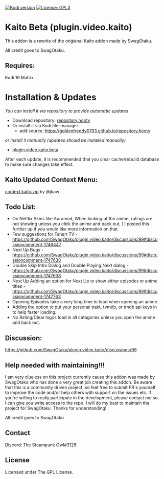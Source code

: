 [![Kodi version](https://img.shields.io/badge/kodi%20versions19-blue)](https://kodi.tv/)
[![License: GPL3](https://img.shields.io/badge/License-GPL3-yellow.svg)](https://opensource.org/licenses/GPL-3.0)

# Kaito Beta (plugin.video.kaito)

This addon is a rewrite of the origianal Kaito addon made by SwagOtaku. 

All credit goes to SwagOtaku.

## Requires:

Kodi 19 Matrix

# Installation & Updates

_You can install it via repository to provide automatic updates_

- Download repository: [repository.hooty](https://github.com/Goldenfreddy0703/repository.hooty/blob/master/repo/zips/repository.hooty/repository.hooty-1.0.zip)
- Or install it via Kodi file-manager
  - add source: https://goldenfreddy0703.github.io/repository.hooty

_or install it manually (updates should be installed manually)_

- [plugin.video.kaito.beta](https://github.com/Goldenfreddy0703/plugin.video.kaito.beta/archive/refs/heads/main.zip)

After each update, it is recommended that you clear cache/rebuild database to make sure changes take effect.

## Kaito Updated Context Menu:

[context.kaito.zip](https://github.com/Goldenfreddy0703/context.kaito/archive/refs/heads/main.zip) by @jkaw 

## Todo List:
- On Netflix Skins like Auramod, When looking at the anime, ratings are not showing unless you click the anime and back out. ( I posted this further up if you would like more information on that.
- Few suggestions for Fanart TV - https://github.com/SwagOtaku/plugin.video.kaito/discussions/99#discussioncomment-1746447
- Next Up Bugs - https://github.com/SwagOtaku/plugin.video.kaito/discussions/99#discussioncomment-1747638
- Double Skip Intro Dialog and Double Playing Next dialog - https://github.com/SwagOtaku/plugin.video.kaito/discussions/99#discussioncomment-1747638
- Next Up Adding an option for Next Up to show either episodes or anime titles - https://github.com/SwagOtaku/plugin.video.kaito/discussions/99#discussioncomment-1747763
- Opening Episodes take a very long time to load when opening an anime.  
- Adding the option to put your personal trakt, tvmdb, or tmdb api keys in to help faster loading.
- No Rating/Clear logos load in all catagories unless you open the anime and back out. 
## Discussion:

https://github.com/SwagOtaku/plugin.video.kaito/discussions/99

## Help needed with maintaining!!!

I am very clueless on this project currently cause this addon was made by SwagOtaku who has done a very great job creating this addon. Be aware that this is a community driven project, so feel free to submit PR's yourself to improve the code and/or help others with support on the issues etc. If you're willing to really participate in the development, please contact me so I can give you write access to the repo. I will do my best to maintain the project for SwagOtaku. Thanks for understanding!

All credit goes to SwagOtaku

## Contact

Discord: The Steampunk Owl#3126

## License

Licensed under The GPL License.
